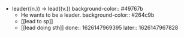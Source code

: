 - leader((n.)) -> lead((v.))
  background-color:: #49767b
	- He wants to be a leader.
	  background-color:: #264c9b
	- [[lead to sp]]
	- [[lead doing sth]]
	  done:: 1626147969395
	  later:: 1626147967828